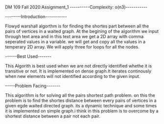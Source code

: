 DM 109 Fall 2020:Assignment_1
----------Complexity: o(n3)-----------


--------Introduction-----------

Flowyd warshall algorthm is for finding the shortes part between all the pairs of vertices in a waited graph.
At the begining of the algorithm we input through text area and in this text area we get a 2D array with comma
seperated values in a variable. we will get and copy all the values in a temperary 2D array.
We will apply three for loops for all the nodes. 





------Best Used-------

This Algorith is best used when we are not directly identified whethe it is transitive or not. It is implemented on 
dense graph.It iterates continously when new elements will not identified according to the given input.




-----Problem Facing-------

This algorithm is for solving all the pairs shortest path problem.
on this the problem is to find the shortes distance between every pairs of vertices in a given egde waited directed graph.
its a dynamic technique and some times it is implemented on simple graph.i think in this problem is to overcome by 
a shortest distance between a pair not each pair.
